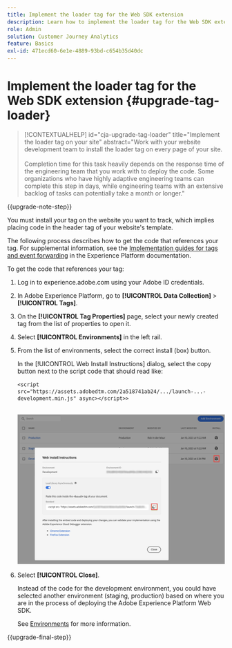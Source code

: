 ```yaml
---
title: Implement the loader tag for the Web SDK extension
description: Learn how to implement the loader tag for the Web SDK extension
role: Admin
solution: Customer Journey Analytics
feature: Basics
exl-id: 471ecd60-6e1e-4889-93bd-c654b35d40dc
---
```

# Implement the loader tag for the Web SDK extension {#upgrade-tag-loader}

<!-- markdownlint-disable MD034 -->

>[!CONTEXTUALHELP]
>id="cja-upgrade-tag-loader"
>title="Implement the loader tag on your site"
>abstract="Work with your website development team to install the loader tag on every page of your site.<br><br>Completion time for this task heavily depends on the response time of the engineering team that you work with to deploy the code. Some organizations who have highly adaptive engineering teams can complete this step in days, while engineering teams with an extensive backlog of tasks can potentially take a month or longer."

<!-- markdownlint-enable MD034 -->

{{upgrade-note-step}}

You must install your tag on the website you want to track, which implies placing code in the header tag of your website's template.

The following process describes how to get the code that references your tag. For supplemental information, see the [Implementation guides for tags and event forwarding](https://experienceleague.adobe.com/en/docs/experience-platform/tags/get-started/implementation-guides) in the Experience Platform documentation.

To get the code that references your tag:

1. Log in to experience.adobe.com using your Adobe ID credentials.

1. In Adobe Experience Platform, go to **[!UICONTROL Data Collection]** > **[!UICONTROL Tags]**.

1. On the **[!UICONTROL Tag Properties]** page, select your newly created tag from the list of properties to open it.

1. Select **[!UICONTROL Environments]** in the left rail.

1. From the list of environments, select the correct install (box) button.

   In the [!UICONTROL Web Install Instructions] dialog, select the copy button next to the script code that should read like:

   ```
   <script src="https://assets.adobedtm.com/2a518741ab24/.../launch-...-development.min.js" async></script>>
         
   ```   

   ![Environment](assets/environment.png)

1. Select **[!UICONTROL Close]**.

   Instead of the code for the development environment, you could have selected another environment (staging, production) based on where you are in the process of deploying the Adobe Experience Platform Web SDK. 

   See [Environments](https://experienceleague.adobe.com/docs/experience-platform/tags/publish/environments/environments.html?) for more information.

{{upgrade-final-step}}
